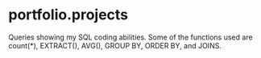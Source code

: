 # portfolio.projects 
Queries showing my SQL coding abilities. 
Some of the functions used are count(*), EXTRACT(), AVG(), GROUP BY, ORDER BY, and JOINS.


